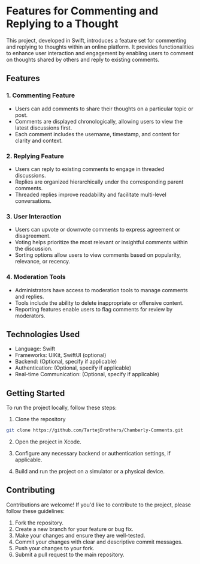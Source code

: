 # Features for Commenting and Replying to a Thought

This project, developed in Swift, introduces a feature set for commenting and replying to thoughts within an online platform. It provides functionalities to enhance user interaction and engagement by enabling users to comment on thoughts shared by others and reply to existing comments.

## Features

### 1. Commenting Feature

- Users can add comments to share their thoughts on a particular topic or post.
- Comments are displayed chronologically, allowing users to view the latest discussions first.
- Each comment includes the username, timestamp, and content for clarity and context.

### 2. Replying Feature

- Users can reply to existing comments to engage in threaded discussions.
- Replies are organized hierarchically under the corresponding parent comments.
- Threaded replies improve readability and facilitate multi-level conversations.

### 3. User Interaction

- Users can upvote or downvote comments to express agreement or disagreement.
- Voting helps prioritize the most relevant or insightful comments within the discussion.
- Sorting options allow users to view comments based on popularity, relevance, or recency.

### 4. Moderation Tools

- Administrators have access to moderation tools to manage comments and replies.
- Tools include the ability to delete inappropriate or offensive content.
- Reporting features enable users to flag comments for review by moderators.

## Technologies Used

- Language: Swift
- Frameworks: UIKit, SwiftUI (optional)
- Backend: (Optional, specify if applicable)
- Authentication: (Optional, specify if applicable)
- Real-time Communication: (Optional, specify if applicable)

## Getting Started

To run the project locally, follow these steps:

1. Clone the repository

```bash
git clone https://github.com/TartejBrothers/Chamberly-Comments.git
```

2. Open the project in Xcode.

3. Configure any necessary backend or authentication settings, if applicable.

4. Build and run the project on a simulator or a physical device.

## Contributing

Contributions are welcome! If you'd like to contribute to the project, please follow these guidelines:

1. Fork the repository.
2. Create a new branch for your feature or bug fix.
3. Make your changes and ensure they are well-tested.
4. Commit your changes with clear and descriptive commit messages.
5. Push your changes to your fork.
6. Submit a pull request to the main repository.
